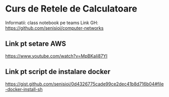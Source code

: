 # Curs de Retele de Calculatoare

Informatii: class notebook pe teams
Link GH: https://github.com/senisioi/computer-networks

## Link pt setare AWS

https://www.youtube.com/watch?v=MpBKali87YI

## Link pt script de instalare docker

https://gist.github.com/senisioi/0d4326775cade99ce2dec41b8d716b04#file-docker-install-sh

